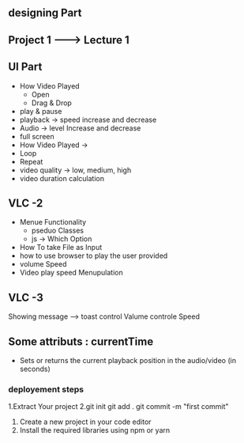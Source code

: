 ## designing Part

## Project 1 ---> Lecture 1

## UI Part

- How Video Played
  - Open
  - Drag & Drop
- play & pause
- playback -> speed increase and decrease
- Audio -> level Increase and decrease
- full screen
- How Video Played ->
- Loop
- Repeat
- video quality -> low, medium, high
- video duration calculation

## VLC -2

- Menue Functionality
  - pseduo Classes
  - js -> Which Option
- How To take File as Input
- how to use browser to play the user provided
- volume Speed
- Video play speed Menupulation

## VLC -3

Showing message --> toast
control Valume
controle Speed



## Some attributs : currentTime
* Sets or returns the current playback position in the audio/video (in seconds)


### deployement steps 
1.Extract Your project 
2.git init 
git add .
git commit -m "first commit"
1. Create a new project in your code editor
2. Install the required libraries using npm or yarn